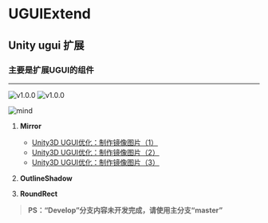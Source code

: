 # UGUIExtend
## Unity ugui 扩展 ##

### 主要是扩展UGUI的组件 ###


----------
![v1.0.0](https://img.shields.io/badge/versions-v1.0.0-green.svg) ![v1.0.0](https://img.shields.io/badge/Unity-v5.0.0+-blue.svg)

![mind](https://raw.githubusercontent.com/L-Lawliet/UGUIExtend/master/UGUIEctend%20mind.png)

1. **Mirror**
	 - [Unity3D UGUI优化：制作镜像图片（1）](https://zhuanlan.zhihu.com/p/25995971)
	 - [Unity3D UGUI优化：制作镜像图片（2）](https://zhuanlan.zhihu.com/p/26382102)
	 - [Unity3D UGUI优化：制作镜像图片（3）](https://zhuanlan.zhihu.com/p/28580768)

2. **OutlineShadow**
3. **RoundRect**

> **PS：“Develop”分支内容未开发完成，请使用主分支“master”**
